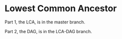 # Lowest Common Ancestor

Part 1, the LCA, is in the master branch.

Part 2, the DAG, is in the LCA-DAG branch.
